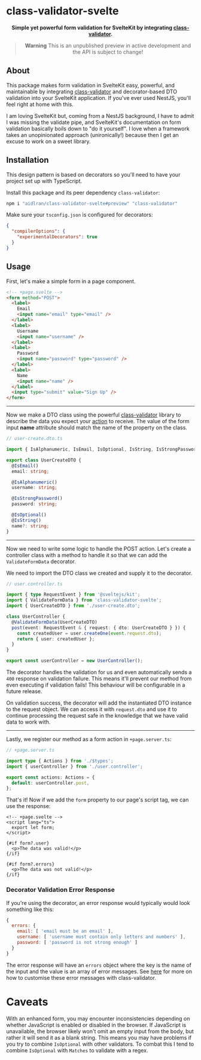 # class-validator-svelte

<div align=center>

**Simple yet powerful form validation for SvelteKit by integrating [class-validator](https://github.com/typestack/class-validator).**

> **Warning**
> This is an unpublished preview in active development and the API is subject to change!

</div>

## About

This package makes form validation in SvelteKit easy, powerful, and maintainable by integrating [class-validator](https://github.com/typestack/class-validator) and decorator-based DTO validation into your SvelteKit application. If you've ever used NestJS, you'll feel right at home with this.

I am loving SvelteKit but, coming from a NestJS background, I have to admit I was missing the validate pipe, and SvelteKit's documentation on form validation basically boils down to "do it yourself". I love when a framework takes an unopinionated approach (unironically!) because then I get an excuse to work on a sweet library.

## Installation

This design pattern is based on decorators so you'll need to have your project set up with TypeScript.

Install this package and its peer dependency `class-validator`:

```sh
npm i "aidlran/class-validator-svelte#preview" "class-validator"
```

Make sure your `tsconfig.json` is configured for decorators:

```json
{
  "compilerOptions": {
    "experimentalDecorators": true
  }
}
```

## Usage

First, let's make a simple form in a page component.

```html
<!-- +page.svelte -->
<form method="POST">
  <label>
    Email
    <input name="email" type="email" />
  </label>
  <label>
    Username
    <input name="username" />
  </label>
  <label>
    Password
    <input name="password" type="password" />
  </label>
  <label>
    Name
    <input name="name" />
  </label>
  <input type="submit" value="Sign Up" />
</form>
```

---

Now we make a DTO class using the powerful [class-validator](https://github.com/typestack/class-validator) library to describe the data you expect your [action](https://kit.svelte.dev/docs/form-actions) to receive. The value of the form input **name** attribute should match the name of the property on the class.

```ts
// user-create.dto.ts

import { IsAlphanumeric, IsEmail, IsOptional, IsString, IsStrongPassword } from 'class-validator';

export class UserCreateDTO {
  @IsEmail()
  email: string;

  @IsAlphanumeric()
  username: string;

  @IsStrongPassword()
  password: string;

  @IsOptional()
  @IsString()
  name?: string;
}
```

---

Now we need to write some logic to handle the POST action. Let's create a controller class with a method to handle it so that we can add the `ValidateFormData` decorator.

We need to import the DTO class we created and supply it to the decorator.

```ts
// user.controller.ts

import { type RequestEvent } from '@sveltejs/kit';
import { ValidateFormData } from 'class-validator-svelte';
import { UserCreateDTO } from './user-create.dto';

class UserController {
  @ValidateFormData(UserCreateDTO)
  post(event: RequestEvent & { request: { dto: UserCreateDTO } }) {
    const createdUser = user.createOne(event.request.dto);
    return { user: createdUser };
  }
}

export const userController = new UserController();
```

The decorator handles the validation for us and even automatically sends a `400` response on validation failure. This means it'll prevent our method from even executing if validation fails! This behaviour will be configurable in a future release.

On validation success, the decorator will add the instantiated DTO instance to the request object. We can access it with `request.dto` and use it to continue processing the request safe in the knowledge that we have valid data to work with.

---

Lastly, we register our method as a form action in `+page.server.ts`:

```ts
// +page.server.ts

import type { Actions } from './$types';
import { userController } from './user.controller';

export const actions: Actions = {
  default: userController.post,
};
```

That's it! Now if we add the `form` property to our page's script tag, we can use the response:

```svelte
<!-- +page.svelte -->
<script lang="ts">
  export let form;
</script>

{#if form?.user}
  <p>The data was valid!</p>
{/if}

{#if form?.errors}
  <p>The data was not valid!</p>
{/if}
```

### Decorator Validation Error Response

If you're using the decorator, an error response would typically would look something like this:

```js
{
  errors: {
    email: [ 'email must be an email' ],
    username: [ 'username must contain only letters and numbers' ],
    password: [ 'password is not strong enough' ]
  }
}
```

The error response will have an `errors` object where the key is the name of the input and the value is an array of error messages. See [here](https://github.com/typestack/class-validator#validation-messages) for more on how to customise these error messages with class-validator.

# Caveats

With an enhanced form, you may encounter inconsistencies depending on whether JavaScript is enabled or disabled in the browser. If JavaScript is unavailable, the browser likely won't omit an empty input from the body, but rather it will send it as a blank string. This means you may have problems if you try to combine `IsOptional` with other validators. To combat this I tend to combine `IsOptional` with `Matches` to validate with a regex.
